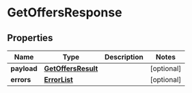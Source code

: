 # GetOffersResponse

## Properties
Name | Type | Description | Notes
------------ | ------------- | ------------- | -------------
**payload** | [**GetOffersResult**](GetOffersResult.md) |  |  [optional]
**errors** | [**ErrorList**](ErrorList.md) |  |  [optional]
